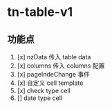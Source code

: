 # tn-table-v1

## 功能点

1. [x] nzData 传入 table data
2. [x] columns 传入 columns 配置
3. [x] pageIndeChange 事件
4. [x] 自定义 cell template
5. [x] check type cell
6. [] date type cell
